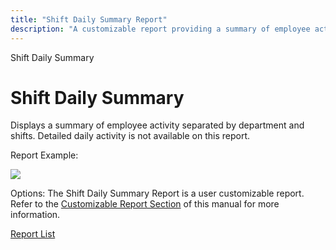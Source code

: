 ```yaml
---
title: "Shift Daily Summary Report"
description: "A customizable report providing a summary of employee activity by department and shift, excluding detailed daily activity."
---
```


Shift Daily Summary

# Shift Daily Summary

Displays a summary of employee activity separated by department and shifts. Detailed daily activity is not available on this report.

Report Example:

![](/img/Shift_Daily_Summary.gif)

Options: The Shift Daily Summary Report is a user customizable report. Refer to the [Customizable Report Section](../../User_Customizable_Reports.md) of this manual for more information.

[Report List](../Report_List.md)
